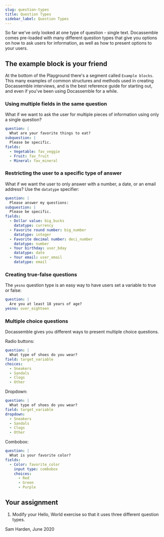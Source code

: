 ```yaml
---
slug: question-types
title: Question Types
sidebar_label: Question Types
---
```


So far we've only looked at one type of question - single text. Docassemble
comes pre-loaded with many different question types that give you options 
on how to ask users for information, as well as how to present options to 
your users. 

## The example block is your friend

At the bottom of the Playground there's a segment called `Example blocks`.
This many examples of common structures and methods used in creating 
Docassemble interviews, and is the best reference guide for starting out, 
and even if you've been using Docassemble for a while. 

### Using multiple fields in the same question

What if we want to ask the user for multiple pieces of information using only 
a single question?

```yaml
question: |
  What are your favorite things to eat?
subquestion: |
  Please be specific.
fields:
  - Vegetable: fav_veggie
  - Fruit: fav_fruit
  - Mineral: fav_mineral
```

### Restricting the user to a specific type of answer

What if we want the user to only answer with a number, a date, or an email address? 
Use the `datatype` specifier:

```yaml
question: |
  Please answer my questions:
subquestion: |
  Please be specific.
fields:
  - Dollar value: big_bucks
    datatype: currency
  - Favorite round number: big_number
    datatype: integer
  - Favorite decimal number: deci_number
    datatype: number
  - Your birthday: user_bday
    datatype: date
  - Your email: user_email
    datatype: email
```

### Creating true-false questions

The `yesno` question type is an easy way to have users set a 
variable to true or false:

```yaml
question: |
  Are you at least 18 years of age?
yesno: over_eighteen
```

### Multiple choice questions

Docassemble gives you different ways to present multiple choice questions. 

Radio buttons:

```yaml
question: |
  What type of shoes do you wear?
field: target_variable
choices:
  - Sneakers
  - Sandals
  - Clogs
  - Other
```

Dropdown:

```yaml
question: |
  What type of shoes do you wear?
field: target_variable
dropdown:
  - Sneakers
  - Sandals
  - Clogs
  - Other
```

Combobox:
```yaml
question: |
  What is your favorite color?
fields:
  - Color: favorite_color
    input type: combobox
    choices: 
      - Red
      - Green
      - Purple
```

## Your assignment

1. Modify your Hello, World exercise so that it uses three different question types.

Sam Harden, June 2020